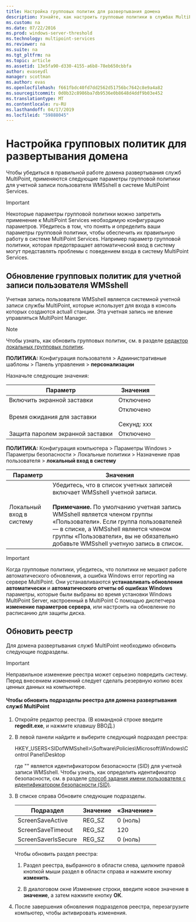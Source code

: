 ```yaml
---
title: Настройка групповых политик для развертывания домена
description: Узнайте, как настроить групповые политики в службах MultiPoint
ms.custom: na
ms.date: 07/22/2016
ms.prod: windows-server-threshold
ms.technology: multipoint-services
ms.reviewer: na
ms.suite: na
ms.tgt_pltfrm: na
ms.topic: article
ms.assetid: 13e5fa90-d330-4155-a6b8-78eb650cbbfa
author: evaseydl
manager: scottman
ms.author: evas
ms.openlocfilehash: f661fbdc40fd7dd2562d51756bc7642c8e9a4a82
ms.sourcegitcommit: 0d0b32c8986ba7db9536e0b8648d4ddf9b03e452
ms.translationtype: MT
ms.contentlocale: ru-RU
ms.lasthandoff: 04/17/2019
ms.locfileid: "59888045"
---
```

# <a name="configure-group-policies-for-a-domain-deployment"></a>Настройка групповых политик для развертывания домена
Чтобы убедиться в правильной работе домена развертывания служб MultiPoint, применяются следующие параметры групповой политики для учетной записи пользователя WMSshell в системе MultiPoint Services.  
  
> [!IMPORTANT]  
> Некоторые параметры групповой политики можно запретить применение к MultiPoint Services необходимую конфигурацию параметров. Убедитесь в том, что понять и определить ваши параметры групповой политики, чтобы обеспечить их правильную работу в системе MultiPoint Services. Например параметр групповой политики, которая предотвращает автоматический вход в систему могут представлять проблемы с поведением входа в систему MultiPoint Services.  
  
## <a name="update-group-policies-for-the-wmsshell-user-account"></a>Обновление групповых политик для учетной записи пользователя WMSshell 
Учетная запись пользователя WMSshell является системной учетной записи службы MultiPoint, которые использует для входа в консоль которых создаются actuall станции. Эта учетная запись не вление управляться MultiPoint Manager.
  
> [!NOTE]  
> Чтобы узнать, как обновить групповых политик, см. в разделе [редактор локальных групповых политик](https://technet.microsoft.com/library/dn265982.aspx).  
  
**ПОЛИТИКА:** Конфигурация пользователя > Административные шаблоны > Панель управления > **персонализации**  
  
Назначьте следующие значения:  
  
|Параметр|Значения|  
|-----------|----------|  
|Включить экранной заставки|Отключено|  
|Время ожидания для заставки|Отключено<br /><br />Секунд: xxx|  
|Защита паролем экранной заставки|Отключено|  
  
**ПОЛИТИКА:** Конфигурация компьютера > Параметры Windows > Параметры безопасности > Локальные политики > Назначение прав пользователя > **локальный вход в систему**  
  
|Параметр|Значения|  
|-----------|----------|  
|Локальный вход в систему|Убедитесь, что в список учетных записей включает WMSshell учетной записи.<br /><br />**Примечание.** По умолчанию учетная запись WMSshell является членом группы «Пользователи». Если группа пользователей — в списке, а WMSshell является членом группы «Пользователи», вы не обязательно добавьте WMSshell учетную запись в список.|  
  
> [!IMPORTANT]  
> Когда групповые политики, убедитесь, что политики не мешают работе автоматического обновления, а ошибка Windows error reporting на сервере MultiPoint. Они устанавливаются **устанавливать обновления автоматически** и **автоматического отчеты об ошибках Windows** параметры, которые были выбраны во время установки Windows MultiPoint Server, настроенный в MultiPoint С помощью диспетчера **изменение параметров сервера**, или настроить на обновление по расписанию для защиты диска.  
  
## <a name="update-the-registry"></a>Обновить реестр  
Для домена развертывания служб MultiPoint необходимо обновить следующие подразделы.  
  
> [!IMPORTANT]  
> Неправильное изменение реестра может серьезно повредить систему. Перед внесением изменений следует сделать резервную копию всех ценных данных на компьютере.  
  
#### <a name="to-update-registry-subkeys-for-a-domain-deployment-of-multipoint-services"></a>Чтобы обновить подразделы реестра для домена развертывания служб MultiPoint  
  
1.  Откройте редактор реестра. (В командной строке введите **regedit.exe**, и нажмите клавишу ВВОД.)  
  
2.  В левой панели найдите и выберите следующий подраздел реестра:  
  
    HKEY_USERS\<SIDofWMSshell>\Software\Policies\Microsoft\Windows\Control Panel\Desktop  
  
    где "<SIDofWMSshell>" является идентификатором безопасности (SID) для учетной записи WMSshell. Чтобы узнать, как определить идентификатор безопасности, см. в разделе [способ задания имени пользователя с идентификатором безопасности (SID)](https://support.microsoft.com/kb/154599).  
  
3.  В списке справа Обновите следующие подразделы.  
  
    |Подраздел|Значение|«Значение»|  
    |----------|--------------|--------------|  
    |ScreenSaveActive|REG_SZ|0 (ноль)|  
    |ScreenSaveTimeout|REG_SZ|120|  
    |ScreenSaverIsSecure|REG_SZ|0 (ноль)|  
  
    Чтобы обновить раздел реестра:  
  
    1.  Раздел реестра, выбранного в области слева, щелкните правой кнопкой мыши раздел в области справа и нажмите кнопку **изменить**.  
  
    2.  В диалоговом окне Изменение строки, введите новое значение в **значение**, а затем нажмите кнопку **ОК**.  
  
4.  После завершения обновления подразделов реестра, перезагрузите компьютер, чтобы активировать изменения. 